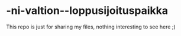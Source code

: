 # -ni-valtion--loppusijoituspaikka
This repo is just for sharing my files, nothing interesting to see here ;)
